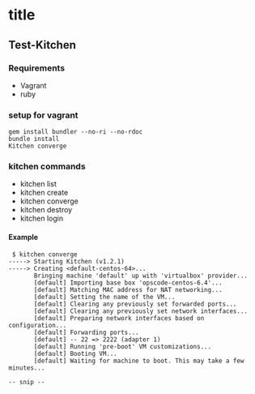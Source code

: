 # title


## Test-Kitchen

### Requirements

- Vagrant
- ruby

### setup for vagrant

```
gem install bundler --no-ri --no-rdoc
bundle install
Kitchen converge
```

### kitchen commands

- kitchen list
- kitchen create
- kitchen converge
- kitchen destroy
- kitchen login

#### Example

```
 $ kitchen converge
-----> Starting Kitchen (v1.2.1)
-----> Creating <default-centos-64>...
       Bringing machine 'default' up with 'virtualbox' provider...
       [default] Importing base box 'opscode-centos-6.4'...
       [default] Matching MAC address for NAT networking...
       [default] Setting the name of the VM...
       [default] Clearing any previously set forwarded ports...
       [default] Clearing any previously set network interfaces...
       [default] Preparing network interfaces based on configuration...
       [default] Forwarding ports...
       [default] -- 22 => 2222 (adapter 1)
       [default] Running 'pre-boot' VM customizations...
       [default] Booting VM...
       [default] Waiting for machine to boot. This may take a few minutes...

-- snip --
```
